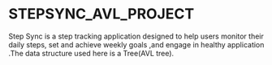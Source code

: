 # STEPSYNC_AVL_PROJECT
Step Sync is a step tracking application designed to help users monitor their daily steps, set and achieve weekly goals ,and engage in healthy application .The data structure used here is a Tree(AVL tree).

